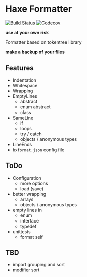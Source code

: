 # Haxe Formatter

[![Build Status](https://travis-ci.org/HaxeCheckstyle/tokentree-formatter.svg?branch=master)](https://travis-ci.org/HaxeCheckstyle/haxe-formatter)
[![Codecov](https://img.shields.io/codecov/c/github/HaxeCheckstyle/haxe-formatter.svg)](https://codecov.io/github/HaxeCheckstyle/haxe-formatter?branch=master)

**use at your own risk**

Formatter based on tokentree library

**make a backup of your files**


## Features
- Indentation
- Whitespace
- Wrapping
- EmptyLines
  - abstract
  - enum abstract
  - class
- SameLine
  - if
  - loops
  - try / catch
  - objects / anonymous types
- LineEnds
- `hxformat.json` config file

## ToDo
- Configuration
  - more options
  - load (save)
- better wrapping
  - arrays
  - objects / anonymous types
- empty lines in
  - enum
  - interface
  - typedef
- unittests
  - format self

## TBD
- import grouping and sort
- modifier sort
